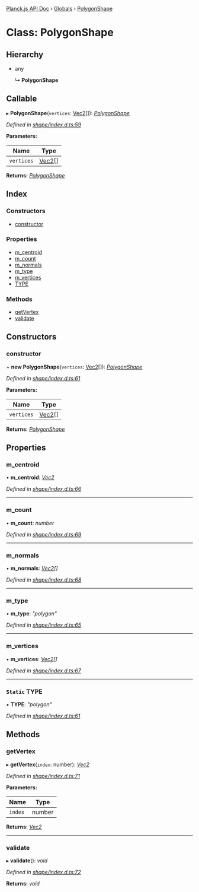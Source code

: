 [Planck.js API Doc](../README.md) › [Globals](../globals.md) › [PolygonShape](polygonshape.md)

# Class: PolygonShape

## Hierarchy

* any

  ↳ **PolygonShape**

## Callable

▸ **PolygonShape**(`vertices`: [Vec2](vec2.md)[]): *[PolygonShape](polygonshape.md)*

*Defined in [shape/index.d.ts:59](https://github.com/shakiba/planck.js/blob/b7f66f1/lib/shape/index.d.ts#L59)*

**Parameters:**

Name | Type |
------ | ------ |
`vertices` | [Vec2](vec2.md)[] |

**Returns:** *[PolygonShape](polygonshape.md)*

## Index

### Constructors

* [constructor](polygonshape.md#constructor)

### Properties

* [m_centroid](polygonshape.md#m_centroid)
* [m_count](polygonshape.md#m_count)
* [m_normals](polygonshape.md#m_normals)
* [m_type](polygonshape.md#m_type)
* [m_vertices](polygonshape.md#m_vertices)
* [TYPE](polygonshape.md#static-type)

### Methods

* [getVertex](polygonshape.md#getvertex)
* [validate](polygonshape.md#validate)

## Constructors

###  constructor

\+ **new PolygonShape**(`vertices`: [Vec2](vec2.md)[]): *[PolygonShape](polygonshape.md)*

*Defined in [shape/index.d.ts:61](https://github.com/shakiba/planck.js/blob/b7f66f1/lib/shape/index.d.ts#L61)*

**Parameters:**

Name | Type |
------ | ------ |
`vertices` | [Vec2](vec2.md)[] |

**Returns:** *[PolygonShape](polygonshape.md)*

## Properties

###  m_centroid

• **m_centroid**: *[Vec2](vec2.md)*

*Defined in [shape/index.d.ts:66](https://github.com/shakiba/planck.js/blob/b7f66f1/lib/shape/index.d.ts#L66)*

___

###  m_count

• **m_count**: *number*

*Defined in [shape/index.d.ts:69](https://github.com/shakiba/planck.js/blob/b7f66f1/lib/shape/index.d.ts#L69)*

___

###  m_normals

• **m_normals**: *[Vec2](vec2.md)[]*

*Defined in [shape/index.d.ts:68](https://github.com/shakiba/planck.js/blob/b7f66f1/lib/shape/index.d.ts#L68)*

___

###  m_type

• **m_type**: *"polygon"*

*Defined in [shape/index.d.ts:65](https://github.com/shakiba/planck.js/blob/b7f66f1/lib/shape/index.d.ts#L65)*

___

###  m_vertices

• **m_vertices**: *[Vec2](vec2.md)[]*

*Defined in [shape/index.d.ts:67](https://github.com/shakiba/planck.js/blob/b7f66f1/lib/shape/index.d.ts#L67)*

___

### `Static` TYPE

▪ **TYPE**: *"polygon"*

*Defined in [shape/index.d.ts:61](https://github.com/shakiba/planck.js/blob/b7f66f1/lib/shape/index.d.ts#L61)*

## Methods

###  getVertex

▸ **getVertex**(`index`: number): *[Vec2](vec2.md)*

*Defined in [shape/index.d.ts:71](https://github.com/shakiba/planck.js/blob/b7f66f1/lib/shape/index.d.ts#L71)*

**Parameters:**

Name | Type |
------ | ------ |
`index` | number |

**Returns:** *[Vec2](vec2.md)*

___

###  validate

▸ **validate**(): *void*

*Defined in [shape/index.d.ts:72](https://github.com/shakiba/planck.js/blob/b7f66f1/lib/shape/index.d.ts#L72)*

**Returns:** *void*

